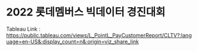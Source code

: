 # 2022 롯데멤버스 빅데이터 경진대회

Tableau Link : https://public.tableau.com/views/L_PointL_PayCustomerReport/CLTV?:language=en-US&:display_count=n&:origin=viz_share_link
